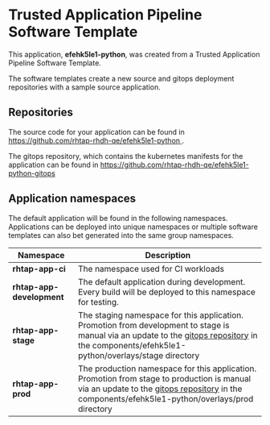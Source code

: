 # Trusted Application Pipeline Software Template

This application, **efehk5le1-python**, was created from a Trusted Application Pipeline Software Template.

The software templates create a new source and gitops deployment repositories with a sample source application. 

## Repositories

The source code for your application can be found in [https://github.com/rhtap-rhdh-qe/efehk5le1-python ](https://github.com/rhtap-rhdh-qe/efehk5le1-python ).
 
The gitops repository, which contains the kubernetes manifests for the application can be found in 
[https://github.com/rhtap-rhdh-qe/efehk5le1-python-gitops ](https://github.com/rhtap-rhdh-qe/efehk5le1-python-gitops ) 

## Application namespaces 

The default application will be found in the following namespaces. Applications can be deployed into unique namespaces or multiple software templates can also bet generated into the same group namespaces.  

|  Namespace   |  Description   |  
| -------- | -------- |
| **rhtap-app-ci** | The namespace used for CI workloads |
| **rhtap-app-development** | The default application during development. Every build will be deployed to this namespace for testing. |
| **rhtap-app-stage** | The staging namespace for this application. Promotion from development to stage is manual via an update to the [gitops repository](https://github.com/rhtap-rhdh-qe/efehk5le1-python-gitops ) in the components/efehk5le1-python/overlays/stage directory |
| **rhtap-app-prod** | The production namespace for this application. Promotion from stage to production is manual via an update to the [gitops repository](https://github.com/rhtap-rhdh-qe/efehk5le1-python-gitops ) in the components/efehk5le1-python/overlays/prod directory |